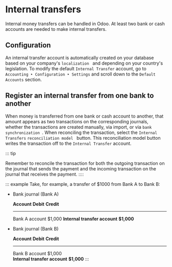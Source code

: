 # Internal transfers

Internal money transfers can be handled in Odoo. At least two bank or
cash accounts are needed to make internal transfers.


## Configuration

An internal transfer account is automatically created on your database
based on your company\'s
`localization ` and depending on your country's legislation. To modify the
default `Internal Transfer` account,
go to `Accounting ‣
Configuration ‣ Settings` and
scroll down to the `Default Accounts`
section.

## Register an internal transfer from one bank to another

When money is transferred from one bank or cash account to another, that
amount appears as two transactions on the corresponding journals,
whether the transactions are created manually, via import, or via
`bank synchronization `. When reconciling the transaction, select the
`Internal Transfers`
`reconciliation model ` button. This reconciliation model button writes the
transaction off to the `Internal
Transfer` account.

::: tip

Remember to reconcile the transaction for both the outgoing transaction
on the journal that sends the payment and the incoming transaction on
the journal that receives the payment.
::::

::: example
Take, for example, a transfer of \$1000 from Bank A to Bank B:

- Bank journal (Bank A)

    **Account**                     **Debit**     **Credit**
    ------------------------------- ------------- ------------
    Bank A account                                \$1,000
    **Internal transfer account**   **\$1,000**   

- Bank journal (Bank B)

    **Account**                     **Debit**   **Credit**
    ------------------------------- ----------- -------------
    Bank B account                  \$1,000     
    **Internal transfer account**               **\$1,000**
:::

